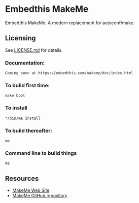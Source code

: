 Embedthis MakeMe
===

Embedthis MakeMe. A modern replacement for autoconf/make.

Licensing
---
See [LICENSE.md](https://github.com/embedthis/makeme/blob/master/LICENSE.md)
for details.

### Documentation:

    Coming soon at https://embedthis.com/makeme/doc/index.html

### To build first time:

    make boot

### To install

    */bin/me install

### To build thereafter: 

    me

### Command line to build things

    me

Resources
---
  - [MakeMe Web Site](https://embedthis.com/makeme/)
  - [MakeMe GitHub repository](https://github.com/embedthis/makeme)
